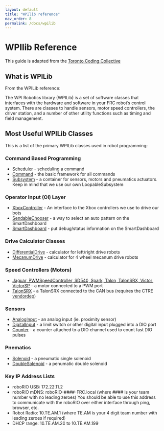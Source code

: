 ```yaml
---
layout: default
title: "WPIlib reference"
nav_order: 8
permalink: /docs/wpilib
---
```


# WPIlib Reference
This guide is adapted from the [Toronto Coding Collective](https://www.torontocodingcollective.com)

## What is WPILib

From the WPILib reference: 

The WPI Robotics library (WPILib) is a set of software classes that interfaces with the hardware and software in your FRC robot’s control system. There are classes to handle sensors, motor speed controllers, the driver station, and a number of other utility functions such as timing and field management. 

## Most Useful WPILib Classes

This is a list of the primary WPILib classes used in robot programming:

### Command Based Programming

 - [Scheduler](https://first.wpi.edu/FRC/roborio/release/docs/java/edu/wpi/first/wpilibj/command/Scheduler.html) - scheduling a command
 - [Command](https://first.wpi.edu/FRC/roborio/release/docs/java/edu/wpi/first/wpilibj/command/Command.html) - the basic framework for all commands
 - [Subsystem](https://first.wpi.edu/FRC/roborio/release/docs/java/edu/wpi/first/wpilibj/command/Subsystem.html) - a container for sensors, motors and pneumatics actuators. Keep in mind that we use our own LoopableSubsystem

### Operator Input (OI) Layer

 - [XboxController](https://first.wpi.edu/FRC/roborio/release/docs/java/edu/wpi/first/wpilibj/XboxController.html) - An interface to the Xbox controllers we use to drive our bots
 - [SendableChooser](https://first.wpi.edu/FRC/roborio/release/docs/java/edu/wpi/first/wpilibj/smartdashboard/SendableChooser.html) - a way to select an auto pattern on the SmartDashboard
 - [SmartDashboard](https://first.wpi.edu/FRC/roborio/release/docs/java/edu/wpi/first/wpilibj/smartdashboard/SendableBuilder.html) - put debug/status information on the SmartDashboard

### Drive Calculator Classes

 - [DifferentialDrive](https://first.wpi.edu/FRC/roborio/release/docs/java/edu/wpi/first/wpilibj/drive/DifferentialDrive.html) - calculator for left/right drive robots
 - [MecanumDrive](https://first.wpi.edu/FRC/roborio/release/docs/java/edu/wpi/first/wpilibj/drive/MecanumDrive.html) - calculator for 4 wheel mecanum drive robots

### Speed Controllers (Motors)

 - [Jaguar, PWMSpeedController, SD540, Spark, Talon, TalonSRX, Victor, VictorSP](https://first.wpi.edu/FRC/roborio/release/docs/java/edu/wpi/first/wpilibj/SpeedController.html) - a motor connected to a PWM port
 - [TalonSRX](https://www.ctr-electronics.com/downloads/api/java/html/classcom_1_1ctre_1_1phoenix_1_1motorcontrol_1_1can_1_1_talon_s_r_x.html) - a TalonSRX connected to the CAN bus (requires the CTRE [vendordep](/webdocs/docs/vendordeps))

### Sensors

 - [AnalogInput](https://first.wpi.edu/FRC/roborio/release/docs/java/edu/wpi/first/wpilibj/AnalogInput.html) - an analog input (ie. proximity sensor)
 - [DigitalInput](https://first.wpi.edu/FRC/roborio/release/docs/java/edu/wpi/first/wpilibj/DigitalInput.html) - a limit switch or other digital input plugged into a DIO port
 - [Counter](https://first.wpi.edu/FRC/roborio/release/docs/java/edu/wpi/first/wpilibj/Counter.html) - a counter attached to a DIO channel used to count fast DIO pulses

### Pnematics

 - [Solenoid](https://first.wpi.edu/FRC/roborio/release/docs/java/edu/wpi/first/wpilibj/Solenoid.html) - a pneumatic single solenoid 
 - [DoubleSolenoid](https://first.wpi.edu/FRC/roborio/release/docs/java/edu/wpi/first/wpilibj/DoubleSolenoid.html) - a penumatic double solenoid

### Key IP Address Lists

 - roboRIO USB: 172.22.11.2
 - roboRIO mDNS: roboRIO-####-FRC.local (where #### is your team number with no leading zeroes) You should be able to use this address to communicate with the roboRIO over either interface through ping, browser, etc.
 - Robot Radio: 10.TE.AM.1 (where TE.AM is your 4 digit team number with leading zeroes if required)
 - DHCP range: 10.TE.AM.20 to 10.TE.AM.199